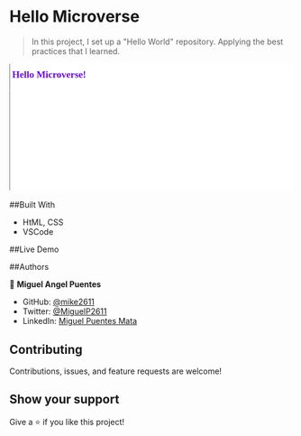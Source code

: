 # Hello Microverse

>  In this project, I set up a "Hello World" repository. Applying the best practices that I learned.

![screenshot](images/helloImage.png)

 
##Built With

- HtML, CSS
- VSCode

##Live Demo

##Authors

👤 **Miguel Angel Puentes**
- GitHub: [@mike2611](https://github.com/mike2611)
- Twitter: [@MiguelP2611](https://twitter.com/MiguelP2611)
- LinkedIn: [Miguel Puentes Mata](https://linkedin.com/in/miguel-puentes-mata-90a562139/)

## Contributing

Contributions, issues, and feature requests are welcome!

## Show your support

Give a ⭐️ if you like this project!


